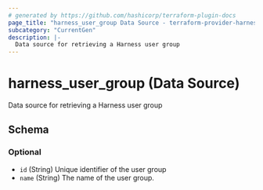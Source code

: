 ```yaml
---
# generated by https://github.com/hashicorp/terraform-plugin-docs
page_title: "harness_user_group Data Source - terraform-provider-harness"
subcategory: "CurrentGen"
description: |-
  Data source for retrieving a Harness user group
---
```


# harness_user_group (Data Source)

Data source for retrieving a Harness user group



<!-- schema generated by tfplugindocs -->
## Schema

### Optional

- `id` (String) Unique identifier of the user group
- `name` (String) The name of the user group.


